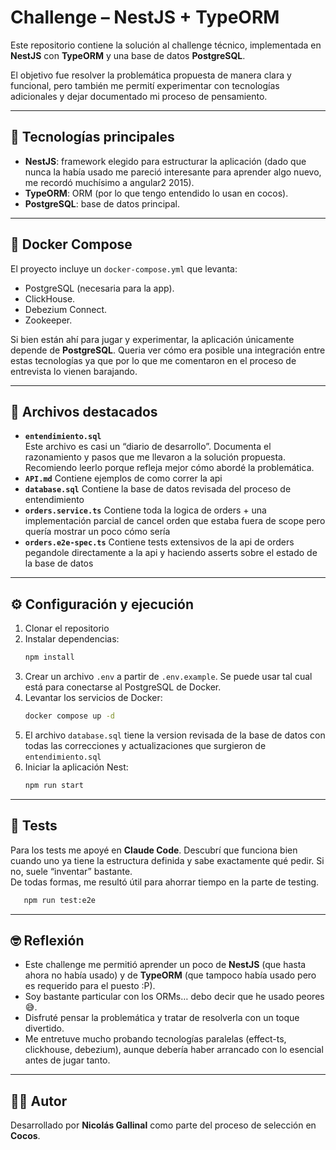 # Challenge – NestJS + TypeORM

Este repositorio contiene la solución al challenge técnico, implementada en **NestJS** con **TypeORM** y una base de datos **PostgreSQL**.  

El objetivo fue resolver la problemática propuesta de manera clara y funcional, pero también me permití experimentar con tecnologías adicionales y dejar documentado mi proceso de pensamiento.  

---

## 🚀 Tecnologías principales

- **NestJS**: framework elegido para estructurar la aplicación (dado que nunca la había usado me pareció interesante para aprender algo nuevo, me recordó muchísimo a angular2 2015). 
- **TypeORM**: ORM (por lo que tengo entendido lo usan en cocos).  
- **PostgreSQL**: base de datos principal.  

---

## 🐳 Docker Compose

El proyecto incluye un `docker-compose.yml` que levanta:  

- PostgreSQL (necesaria para la app).  
- ClickHouse.  
- Debezium Connect.  
- Zookeeper.  

Si bien están ahí para jugar y experimentar, la aplicación únicamente depende de **PostgreSQL**.
Queria ver cómo era posible una integración entre estas tecnologías ya que por lo que me comentaron en el proceso de entrevista lo vienen barajando.

---

## 📂 Archivos destacados

- **`entendimiento.sql`**  
  Este archivo es casi un “diario de desarrollo”. Documenta el razonamiento y pasos que me llevaron a la solución propuesta. Recomiendo leerlo porque refleja mejor cómo abordé la problemática.  
- **`API.md`** 
  Contiene ejemplos de como correr la api 
- **`database.sql`** 
  Contiene la base de datos revisada del proceso de entendimiento
- **`orders.service.ts`** 
  Contiene toda la logica de orders + una implementación parcial de cancel orden que estaba fuera de scope pero quería mostrar un poco cómo sería
- **`orders.e2e-spec.ts`** 
  Contiene tests extensivos de la api de orders pegandole directamente a la api y haciendo asserts sobre el estado de la base de datos
---

## ⚙️ Configuración y ejecución

1. Clonar el repositorio  
2. Instalar dependencias:  
   ```bash
   npm install
   ```  
3. Crear un archivo `.env` a partir de `.env.example`. Se puede usar tal cual está para conectarse al PostgreSQL de Docker.  
4. Levantar los servicios de Docker:  
   ```bash
   docker compose up -d
   ```  
5. El archivo `database.sql` tiene la version revisada de la base de datos con todas las correcciones y actualizaciones que surgieron de `entendimiento.sql`
6. Iniciar la aplicación Nest:  
   ```bash
   npm run start
   ```  

---

## 🧪 Tests

Para los tests me apoyé en **Claude Code**. Descubrí que funciona bien cuando uno ya tiene la estructura definida y sabe exactamente qué pedir. Si no, suele “inventar” bastante.  
De todas formas, me resultó útil para ahorrar tiempo en la parte de testing.  

```bash
   npm run test:e2e
```  

---

## 🤓 Reflexión

- Este challenge me permitió aprender un poco de **NestJS** (que hasta ahora no había usado) y de **TypeORM** (que tampoco había usado pero es requerido para el puesto :P).  
- Soy bastante particular con los ORMs… debo decir que he usado peores 😅.  
- Disfruté pensar la problemática y tratar de resolverla con un toque divertido.  
- Me entretuve mucho probando tecnologías paralelas (effect-ts, clickhouse, debezium), aunque debería haber arrancado con lo esencial antes de jugar tanto.  



---

## 👨‍💻 Autor

Desarrollado por **Nicolás Gallinal** como parte del proceso de selección en **Cocos**.  
